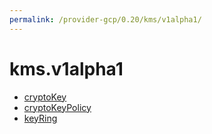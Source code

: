 ```yaml
---
permalink: /provider-gcp/0.20/kms/v1alpha1/
---
```


# kms.v1alpha1



* [cryptoKey](cryptoKey.md)
* [cryptoKeyPolicy](cryptoKeyPolicy.md)
* [keyRing](keyRing.md)